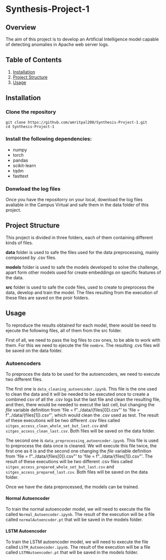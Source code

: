 # Synthesis-Project-1

## Overview
The aim of this project is to develop an Artificial Intelligence model capable of detecting anomalies in Apache web server logs.

## Table of Contents
1. [Installation](#installation)
2. [Project Structure](#project-structure)
3. [Usage](#usage)

## Installation
### Clone the repository
```
git clone https://github.com/amritpal200/Synthesis-Project-1.git
cd Synthesis-Project-1
```

### Install the following dependencies:
- numpy
- torch
- pandas
- scikit-learn
- tqdm
- fasttext

### Donwload the log files
Once you have the repositorry on your local, download the log files avaliable in the Campus Virtual and safe them in the data folder of this project.

## Project Structure
This project is divided in three folders, each of them containing different kinds of files.

**data** folder is used to safe the files used for the data preprocessing, mainly compossed by .csv files.

**models** folder is used to safe the models developed to solve the challenge, apart form other models used for create embeddings on specific features of the data.

**src** folder is used to safe the code files, used to create to preprocess the data, develop and train the model. The files resulting from the execution of these files are saved on the proir folders.

## Usage
To reproduce the results obtained for each model, there would be need to ejecute the following files, all of them from the src folder.

First of all, we need to pass the log files to csv ones, to be able to work with them. For this we need to ejecute the file `nombre`. The resulting .cvs files will be saved on the data folder.

### Autoencoders
To preproces the data to be used for the autoencoders, we need to execute two different files. 

The first one is `data_cleaning_autoencoder.ipynb`. This file is the one used to clean the data and it will be needed to be executed once to create a combined csv of all the .csv logs but the last file and clean the resulting file, and then, there would be needed to execut the last cell, but changing the *file* variable definition from 'file = f"../data/{files[0]}.csv"' to 'file = f"../data/{files[1]}.csv"', which would clean the .csv used as test. The result of these executions will be two different .csv files called `sitges_access_clean_whole_set_but_last.csv` and `sitges_access_clean_last.csv`. Both files will be saved on the data folder.

The second one is `data_preprocessing_autoencoder.ipynb`. This file is used to preprocess the data once is cleaned. We will execute this file twice, the first one as it is and the second one changing the *file* variable definition from 'file = f"../data/{files[0]}.csv"' to 'file = f"../data/{files[1]}.csv"'. The result of these executions will be two different .csv files called `sitges_access_prepared_whole_set_but_last.csv` and `sitges_access_prepared_last.csv`. Both files will be saved on the data folder.

Once we have the data preprocessed, the models can be trained.

#### Normal Autoencoder
To train the normal autoencoder model, we will need to execute the file called `Normal_Autoencoder.ipynb`. The result of the execution will be a file called `normalAutoencoder.pt` that will be saved in the models folder.

#### LSTM Autoencoder
To train the LSTM autoencoder model, we will need to execute the file called `LSTM_Autoencoder.ipynb`. The result of the execution will be a file called `LSTMAutoencoder.pt` that will be saved in the models folder.

